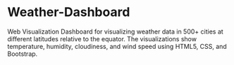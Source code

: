 # Weather-Dashboard
Web Visualization Dashboard for visualizing weather data in 500+ cities at different latitudes relative to the equator. The visualizations show temperature, humidity, cloudiness, and wind speed using HTML5, CSS, and Bootstrap.

